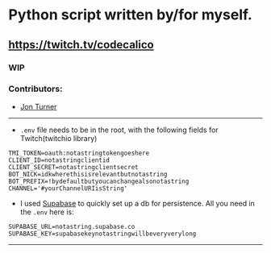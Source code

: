 # Python script written by/for myself.
## https://twitch.tv/codecalico
### WIP

### Contributors:
- [Jon Turner](https://github.com/jondsgntn)
---
- `.env` file needs to be in the root, with the following fields for Twitch(twitchio library)
```
TMI_TOKEN=oauth:notastringtokengoeshere
CLIENT_ID=notastringclientid
CLIENT_SECRET=notastringclientsecret
BOT_NICK=idkwherethisisrelevantbutnotastring
BOT_PREFIX=!bydefaultbutyoucanchangealsonotastring
CHANNEL='#yourChannelURIisString'
```

 - I used [Supabase](https://supabase.com/) to quickly set up a db for persistence. All you need in the `.env` here is:

```
SUPABASE_URL=notastring.supabase.co
SUPABASE_KEY=supabasekeynotastringwillbeveryverylong
```
---
